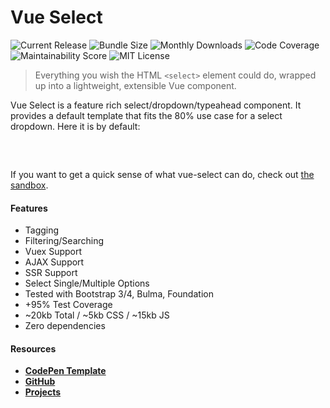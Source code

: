 # Vue Select

![Current Release](https://img.shields.io/github/release/sagalbot/vue-select.svg?style=flat-square)
![Bundle Size](https://flat.badgen.net/bundlephobia/min/vue-select) 
![Monthly Downloads](https://img.shields.io/npm/dm/vue-select.svg?style=flat-square) 
![Code Coverage](https://img.shields.io/coveralls/github/sagalbot/vue-select.svg?style=flat-square) 
![Maintainability Score](https://img.shields.io/codeclimate/maintainability/sagalbot/vue-select.svg?style=flat-square) 
![MIT License](https://img.shields.io/github/license/sagalbot/vue-select.svg?style=flat-square) 

> Everything you wish the HTML `<select>` element could do, wrapped 
up into a lightweight, extensible Vue component. 

Vue Select is a feature rich select/dropdown/typeahead component. It provides a default
template that fits the 80% use case for a select dropdown. Here it is by default:

<div style="max-width:25rem; margin: 0 auto; padding: 1rem 0;">
  <country-select />  
</div>

If you want to get a quick sense of what vue-select can do, check out
[the sandbox](sandbox.md). 

#### Features
- Tagging
- Filtering/Searching
- Vuex Support
- AJAX Support
- SSR Support
- Select Single/Multiple Options
- Tested with Bootstrap 3/4, Bulma, Foundation
- +95% Test Coverage
- ~20kb Total / ~5kb CSS / ~15kb JS
- Zero dependencies

#### Resources
- **[CodePen Template](http://codepen.io/sagalbot/pen/NpwrQO)**
- **[GitHub](https://github.com/sagalbot/vue-select)**
- **[Projects](https://github.com/sagalbot/vue-select/projects)**

